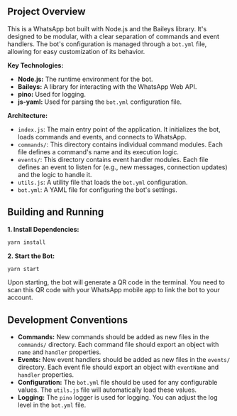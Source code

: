 ## Project Overview

This is a WhatsApp bot built with Node.js and the Baileys library. It's designed to be modular, with a clear separation of commands and event handlers. The bot's configuration is managed through a `bot.yml` file, allowing for easy customization of its behavior.

**Key Technologies:**

*   **Node.js:** The runtime environment for the bot.
*   **Baileys:** A library for interacting with the WhatsApp Web API.
*   **pino:** Used for logging.
*   **js-yaml:** Used for parsing the `bot.yml` configuration file.

**Architecture:**

*   `index.js`: The main entry point of the application. It initializes the bot, loads commands and events, and connects to WhatsApp.
*   `commands/`: This directory contains individual command modules. Each file defines a command's name and its execution logic.
*   `events/`: This directory contains event handler modules. Each file defines an event to listen for (e.g., new messages, connection updates) and the logic to handle it.
*   `utils.js`: A utility file that loads the `bot.yml` configuration.
*   `bot.yml`: A YAML file for configuring the bot's settings.

## Building and Running

**1. Install Dependencies:**

```bash
yarn install
```

**2. Start the Bot:**

```bash
yarn start
```

Upon starting, the bot will generate a QR code in the terminal. You need to scan this QR code with your WhatsApp mobile app to link the bot to your account.

## Development Conventions

*   **Commands:** New commands should be added as new files in the `commands/` directory. Each command file should export an object with `name` and `handler` properties.
*   **Events:** New event handlers should be added as new files in the `events/` directory. Each event file should export an object with `eventName` and `handler` properties.
*   **Configuration:** The `bot.yml` file should be used for any configurable values. The `utils.js` file will automatically load these values.
*   **Logging:** The `pino` logger is used for logging. You can adjust the log level in the `bot.yml` file.

